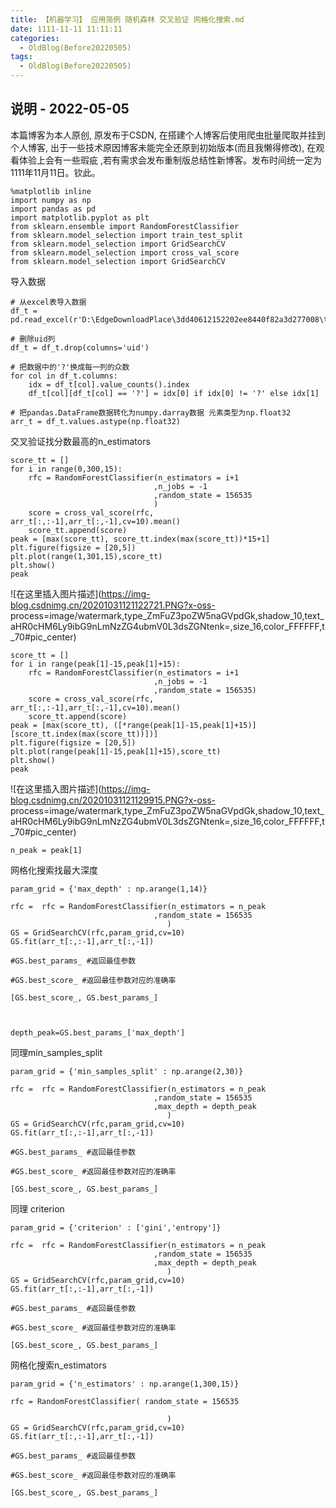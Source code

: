 ```yaml
---
title: 【机器学习】 应用简例 随机森林 交叉验证 网格化搜索.md
date: 1111-11-11 11:11:11
categories:
  - OldBlog(Before20220505)
tags:
  - OldBlog(Before20220505)
---
```


## 说明 - 2022-05-05
本篇博客为本人原创, 原发布于CSDN, 在搭建个人博客后使用爬虫批量爬取并挂到个人博客, 出于一些技术原因博客未能完全还原到初始版本(而且我懒得修改), 在观看体验上会有一些瑕疵 ,若有需求会发布重制版总结性新博客。发布时间统一定为1111年11月11日。钦此。


    %matplotlib inline
    import numpy as np
    import pandas as pd
    import matplotlib.pyplot as plt
    from sklearn.ensemble import RandomForestClassifier
    from sklearn.model_selection import train_test_split
    from sklearn.model_selection import GridSearchCV
    from sklearn.model_selection import cross_val_score
    from sklearn.model_selection import GridSearchCV
    

导入数据

    
    
    # 从excel表导入数据
    df_t = pd.read_excel(r'D:\EdgeDownloadPlace\3dd40612152202ee8440f82a3d277008\train.xlsx')
    
    # 删除uid列
    df_t = df_t.drop(columns='uid')
    
    # 把数据中的'?'换成每一列的众数
    for col in df_t.columns:
        idx = df_t[col].value_counts().index
        df_t[col][df_t[col] == '?'] = idx[0] if idx[0] != '?' else idx[1]
    
    # 把pandas.DataFrame数据转化为numpy.darray数据 元素类型为np.float32
    arr_t = df_t.values.astype(np.float32)
    

交叉验证找分数最高的n_estimators

    
    
    score_tt = []
    for i in range(0,300,15):
        rfc = RandomForestClassifier(n_estimators = i+1
                                    ,n_jobs = -1
                                    ,random_state = 156535
                                    )
        score = cross_val_score(rfc, arr_t[:,:-1],arr_t[:,-1],cv=10).mean()
        score_tt.append(score)
    peak = [max(score_tt), score_tt.index(max(score_tt))*15+1]
    plt.figure(figsize = [20,5])
    plt.plot(range(1,301,15),score_tt)
    plt.show()
    peak
    

![在这里插入图片描述](https://img-blog.csdnimg.cn/20201031121122721.PNG?x-oss-
process=image/watermark,type_ZmFuZ3poZW5naGVpdGk,shadow_10,text_aHR0cHM6Ly9ibG9nLmNzZG4ubmV0L3dsZGNtenk=,size_16,color_FFFFFF,t_70#pic_center)

    
    
    score_tt = []
    for i in range(peak[1]-15,peak[1]+15):
        rfc = RandomForestClassifier(n_estimators = i+1
                                    ,n_jobs = -1
                                    ,random_state = 156535)
        score = cross_val_score(rfc, arr_t[:,:-1],arr_t[:,-1],cv=10).mean()
        score_tt.append(score)
    peak = [max(score_tt), ([*range(peak[1]-15,peak[1]+15)][score_tt.index(max(score_tt))])]
    plt.figure(figsize = [20,5])
    plt.plot(range(peak[1]-15,peak[1]+15),score_tt)
    plt.show()
    peak
    

![在这里插入图片描述](https://img-blog.csdnimg.cn/20201031121129915.PNG?x-oss-
process=image/watermark,type_ZmFuZ3poZW5naGVpdGk,shadow_10,text_aHR0cHM6Ly9ibG9nLmNzZG4ubmV0L3dsZGNtenk=,size_16,color_FFFFFF,t_70#pic_center)

    
    
    n_peak = peak[1]
    

网格化搜索找最大深度

    
    
    param_grid = {'max_depth' : np.arange(1,14)}
    
    rfc =  rfc = RandomForestClassifier(n_estimators = n_peak
                                    ,random_state = 156535
                                       ) 
    GS = GridSearchCV(rfc,param_grid,cv=10)
    GS.fit(arr_t[:,:-1],arr_t[:,-1])
    
    #GS.best_params_ #返回最佳参数
    
    #GS.best_score_ #返回最佳参数对应的准确率
    
    [GS.best_score_, GS.best_params_]
    
    
    
    depth_peak=GS.best_params_['max_depth']
    

同理min_samples_split

    
    
    param_grid = {'min_samples_split' : np.arange(2,30)}
    
    rfc =  rfc = RandomForestClassifier(n_estimators = n_peak
                                    ,random_state = 156535
                                    ,max_depth = depth_peak
                                       )
    GS = GridSearchCV(rfc,param_grid,cv=10)
    GS.fit(arr_t[:,:-1],arr_t[:,-1])
    
    #GS.best_params_ #返回最佳参数
    
    #GS.best_score_ #返回最佳参数对应的准确率
    
    [GS.best_score_, GS.best_params_]
    

同理 criterion

    
    
    param_grid = {'criterion' : ['gini','entropy']}
    
    rfc =  rfc = RandomForestClassifier(n_estimators = n_peak
                                    ,random_state = 156535
                                    ,max_depth = depth_peak
                                       )
    GS = GridSearchCV(rfc,param_grid,cv=10)
    GS.fit(arr_t[:,:-1],arr_t[:,-1])
    
    #GS.best_params_ #返回最佳参数
    
    #GS.best_score_ #返回最佳参数对应的准确率
    
    [GS.best_score_, GS.best_params_]
    

网格化搜索n_estimators

    
    
    param_grid = {'n_estimators' : np.arange(1,300,15)}
    
    rfc = RandomForestClassifier( random_state = 156535
                                   
                                       )
    GS = GridSearchCV(rfc,param_grid,cv=10)
    GS.fit(arr_t[:,:-1],arr_t[:,-1])
    
    #GS.best_params_ #返回最佳参数
    
    #GS.best_score_ #返回最佳参数对应的准确率
    
    [GS.best_score_, GS.best_params_]
    

